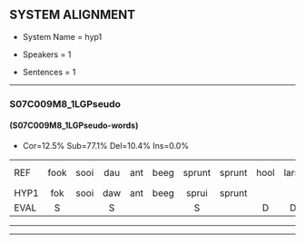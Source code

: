 
## SYSTEM ALIGNMENT

- System Name = hyp1

- Speakers = 1

- Sentences = 1

---

### S07C009M8_1LGPseudo

#### (S07C009M8_1LGPseudo-words)

- Cor=12.5%	Sub=77.1%	Del=10.4%	Ins=0.0%

|  |  |  |  |  |  |  |  |  |  |  |  |  |  |  |  |  |  |  |  |  |  |  |  |  |  |  |  |  |  |  |  |  |  |  |  |  |  |  |  |  |  |  |  |  |  |  |  |  |
|:--- |:---:|:---:|:---:|:---:|:---:|:---:|:---:|:---:|:---:|:---:|:---:|:---:|:---:|:---:|:---:|:---:|:---:|:---:|:---:|:---:|:---:|:---:|:---:|:---:|:---:|:---:|:---:|:---:|:---:|:---:|:---:|:---:|:---:|:---:|:---:|:---:|:---:|:---:|:---:|:---:|:---:|:---:|:---:|:---:|:---:|:---:|:---:|:---:|
| REF | fook | sooi | dau | ant | beeg | sprunt | sprunt | hool | larst | vout | zwoei | fam | rachts | rachts | vaap | sprieuw | keng | swoers | * | * | doer | plirt | plirt | jien | blard | guul | hoekt | neeuw*(nieuw) | noork | vid | zans | *t | leum*(leeuw) | *(leem) | haans | spaai | sjalt | sjalt | heik | sank | roen | frijk | eem | schard | grek | dron | snaaf | stuid |
| HYP1 | fok | sooi | daw | ant | beeg | sprui | sprunt |  |  | gool | lacht | fout | soi | van | sch | rag | vap | spri | skensnu | snoor | douer | pli | plert | ji | plag | u | gokt | no | noork |  | fit | stam | uh | leeuw | lim | hant | sprry | gelt | ek | sank |  |  | roenk | éém | gart | hek | dromsnaf | strt |
| EVAL | S |  | S |  |  | S |  | D | D | S | S | S | S | S | S | S | S | S | S | S | S | S | S | S | S | S | S | S |  | D | S | S | S | S | S | S | S | S | S |  | D | D | S | S | S | S | S | S |
---

---
